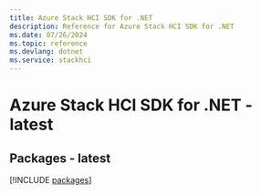 ```yaml
---
title: Azure Stack HCI SDK for .NET
description: Reference for Azure Stack HCI SDK for .NET
ms.date: 07/26/2024
ms.topic: reference
ms.devlang: dotnet
ms.service: stackhci
---
```

# Azure Stack HCI SDK for .NET - latest
## Packages - latest
[!INCLUDE [packages](stack-hci-index.md)]